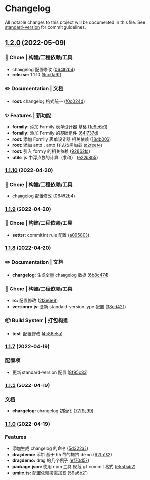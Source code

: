 # Changelog

All notable changes to this project will be documented in this file. See [standard-version](https://github.com/conventional-changelog/standard-version) for commit guidelines.

## [1.2.0](https://github.com/tianxintiandisheng/demo-doc/compare/v1.1.9...v1.2.0) (2022-05-09)

### 🚀 Chore | 构建/工程依赖/工具

- changelog 配置修改 ([06492b4](https://github.com/tianxintiandisheng/demo-doc/commit/06492b46b41c558c3fc0ac42596330d50ac0abef))
- **release:** 1.1.10 ([6cc0a9f](https://github.com/tianxintiandisheng/demo-doc/commit/6cc0a9fc385d556406e8aa6803dc50b9f40ef6e4))

### ✏️ Documentation | 文档

- **root:** changelog 格式统一 ([f0c024d](https://github.com/tianxintiandisheng/demo-doc/commit/f0c024d7db29a3c64a59452345124d483c19d233))

### ✨ Features | 新功能

- **formily:** 添加 Formily 表单设计器 基础 ([1e9e6e1](https://github.com/tianxintiandisheng/demo-doc/commit/1e9e6e1e48b8de79e6f122c678b823730769670e))
- **formily:** 添加 Formily 的基础组件 ([641737d](https://github.com/tianxintiandisheng/demo-doc/commit/641737dc9c36a9356dd4c44eec7eb891d0ee53fa))
- **root:** 添加 Formily 表单设计器 相关依赖 ([18db006](https://github.com/tianxintiandisheng/demo-doc/commit/18db006b877dda174078804905c10d4354a5643d))
- **root:** 添加 antd；antd 样式按需加载 ([b2feef4](https://github.com/tianxintiandisheng/demo-doc/commit/b2feef41d1118362754e10e6ae573f7717b371f5))
- **root:** 引入 formly 的相关依赖 ([92862fd](https://github.com/tianxintiandisheng/demo-doc/commit/92862fdf3d31b38235e07bfe7421335bc57cc968))
- **utils:** js 中浮点数的计算（求和） ([e22b8b5](https://github.com/tianxintiandisheng/demo-doc/commit/e22b8b5589aa1cf57952a746c62dc05f77d83be7))

### [1.1.10](https://github.com/tianxintiandisheng/demo-doc/compare/v1.1.9...v1.1.10) (2022-04-20)

### 🚀 Chore | 构建/工程依赖/工具

- changelog 配置修改 ([06492b4](https://github.com/tianxintiandisheng/demo-doc/commit/06492b46b41c558c3fc0ac42596330d50ac0abef))

### [1.1.9](https://github.com/tianxintiandisheng/demo-doc/compare/v1.1.8...v1.1.9) (2022-04-20)

### 🚀 Chore | 构建/工程依赖/工具

- **setter:** commitlint rule 配置 ([a095803](https://github.com/tianxintiandisheng/demo-doc/commit/a09580364799e716150b10cca1a3707bde4828b4))

### [1.1.8](https://github.com/tianxintiandisheng/demo-doc/compare/v1.1.7...v1.1.8) (2022-04-20)

### ✏️ Documentation | 文档

- **changelog:** 生成全量 changelog 数据 ([6b8c474](https://github.com/tianxintiandisheng/demo-doc/commit/6b8c474e82f4b45ef9cc8add6a4b66d64001ed82))

### 🚀 Chore | 构建/工程依赖/工具

- **rc:** 配置修改 ([2f3e6e8](https://github.com/tianxintiandisheng/demo-doc/commit/2f3e6e896d582af076b36623404890013eb8cbd3))
- **versionrc.js:** 更新 standard-version type 配置 ([38cd421](https://github.com/tianxintiandisheng/demo-doc/commit/38cd4216472ade0b79c8e6cae9e13df9c3c22237))

### 📦‍ Build System | 打包构建

- **test:** 配置修改 ([4c86e5a](https://github.com/tianxintiandisheng/demo-doc/commit/4c86e5a95aeb22d3319ceac48d2dd97641b697be))

### [1.1.7](https://github.com/tianxintiandisheng/demo-doc/compare/v1.1.6...v1.1.7) (2022-04-19)

### 配置项

- 更新 standard-version 配置 ([8f95c83](https://github.com/tianxintiandisheng/demo-doc/commit/8f95c83e3c051d28bdc7c2bdb686bfac9567c5b8))

### [1.1.5](https://github.com/tianxintiandisheng/demo-doc/compare/v1.1.4...v1.1.5) (2022-04-19)

### 文档

- **changelog:** changelog 初始化 ([77f9a99](https://github.com/tianxintiandisheng/demo-doc/commit/77f9a99851c2385a7ab98f8362394bcea4aef730))

### [1.1.0](https://github.com/tianxintiandisheng/demo-doc/compare/e550ab230d52a62f9595a0dd6e6e5ff80b37aba7...v1.1.0) (2022-04-19)

### Features

- 添加生成 changelog 的命令 ([5d322a3](https://github.com/tianxintiandisheng/demo-doc/commit/5d322a3bee774f66fbfc479be4f6c43c37b54035))
- **dragdemo:** 添加 基于 h5 的的拖拽 demo ([62fa182](https://github.com/tianxintiandisheng/demo-doc/commit/62fa1823bddf60eba2866a96030f0d8135c6c9a1))
- **dragdemo:** drag 的几个例子 ([ef70d52](https://github.com/tianxintiandisheng/demo-doc/commit/ef70d5225f5869f745e4ba6d09d0db5009de942a))
- **package.json:** 使用 npm 工具 规范 git commit 格式 ([e550ab2](https://github.com/tianxintiandisheng/demo-doc/commit/e550ab230d52a62f9595a0dd6e6e5ff80b37aba7))
- **umirc.ts:** 配置依赖按需加载 ([59a6b21](https://github.com/tianxintiandisheng/demo-doc/commit/59a6b215bc56c6703ccbf6bedbb7ebefc10d4c11))
